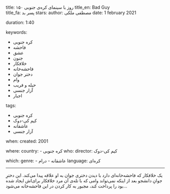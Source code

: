 
title: ۱۵۰ روز با سینمای کره‌ی جنوبی 
title_en: Bad Guy  
title_fa: پسر بد 
stars: 
author: مصطفی ملکی
date: 1 february 2021

duration: 1:40

keywords:
  - کره جنوبی
  - فاحشه
  - عشق
  - جنون
  - خلافکار
  - فاحشه‌خانه
  - دختر جوان
  - وام
  - حیله و فریب
  - آزار جنسی
  - اجبار
  
tags:
  - کره جنوبی
  - کیم کی-دوک
  - عاشقانه
  - آزار جنسی

when:
  created: 2001

where:
  country: 
    - کره جنوبی 
who:
  director: کیم کی-دوک

which:
  genre:
    - عاشقانه
    - درام
  language: کره‌ای

---

یک خلافکار که فاحشه‌خانه‌ای دارد با دیدن دختری جوان به او علاقه پیدا می‌کند. این دخترِ جوانِ دانشجو بعد از اینکه نمی‌تواند وامی که با تله‌ی آن مرد خلافکار برای‌اش ایجاد شده بود را پرداخت کند، مجبور به کار کردن در این فاحشه‌خانه می‌شود...
